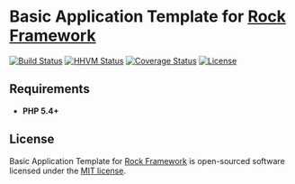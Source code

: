 Basic Application Template for [Rock Framework](https://github.com/romeOz/rock)
=================

[![Build Status](https://travis-ci.org/romeOz/rock-app-basic.svg?branch=master)](https://travis-ci.org/romeOz/rock-app-basic)
[![HHVM Status](http://hhvm.h4cc.de/badge/romeoz/rock-app-basic.svg)](http://hhvm.h4cc.de/package/romeoz/rock-app-basic)
[![Coverage Status](https://coveralls.io/repos/romeOz/rock-app-basic/badge.svg?branch=master)](https://coveralls.io/r/romeOz/rock-app-basic?branch=master)
[![License](https://poser.pugx.org/romeOz/rock-app-basic/license.svg)](https://packagist.org/packages/romeOz/rock-app-basic)

Requirements
-------------------
 * **PHP 5.4+**

License
-------------------

Basic Application Template for [Rock Framework](https://github.com/romeOz/rock) is open-sourced software licensed under the [MIT license](http://opensource.org/licenses/MIT).